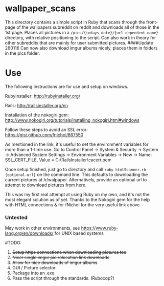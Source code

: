 # wallpaper_scans
This directory contains a simple script in Ruby that scans through the front-page of the wallpapers subreddit on reddit and downloads all of those in the 1st page. Places all pictures in a `/pics/{todays-date}/{url-dependent-name}` directory, with relative positioning to the script.
Can also work in theory for other subreddits that are mainly for user submitted pictures.
####Update 260116
Can now also download imgur albums nicely, places them in folders in the pics folder. 


# Use
The following instructions are for use and setup on windows.

RubyInstaller:
http://rubyinstaller.org/

Rails: http://railsinstaller.org/en

Installation of the nokogiri gem:
http://www.nokogiri.org/tutorials/installing_nokogiri.html#windows

Follow these steps to avoid an SSL error:
https://gist.github.com/fnichol/867550

As mentioned in the link, it's useful to set the environment variables for more than a 1-time use.
Go to Control Panel -> System & Security -> System -> Advanced System Settings -> Environment Variables -> New -> 
Name: SSL_CERT_FILE, Value = C:\RailsInstaller\cacert.pem

Once setup finished, just go to directory and call `ruby htmlScanner.rb {optional-url}` on the command line.
This defaults  to downloading the current pictures at /r/walpaper. Alternatively, provide an optional url to attempt to download pictures from here.

This was my first real attempt at using Ruby on my own, and it's not the most elegant solution as of yet. Thanks to the Nokogiri gem for the help with HTML connections & for fNichol for the very useful link above.

### Untested ###
May work in other environments, see https://www.ruby-lang.org/en/downloads/ for UNIX based systems

#TODO:
1. ~~Setup https connections when downloading pictures too~~
2. ~~Nicer single imgur pic relocation link downloads~~
3. ~~Allow for nice downloads of imgur albums~~
4. GUI / Picture selector
5. Package into an .exe
6. Pass the script through the standards. (Rubocop?)
